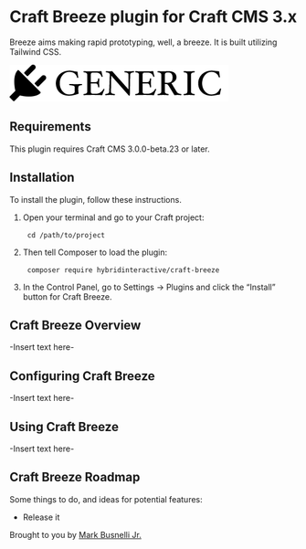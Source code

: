 # Craft Breeze plugin for Craft CMS 3.x

Breeze aims making rapid prototyping, well, a breeze. It is built utilizing Tailwind CSS.

![Screenshot](resources/img/plugin-logo.png)

## Requirements

This plugin requires Craft CMS 3.0.0-beta.23 or later.

## Installation

To install the plugin, follow these instructions.

1. Open your terminal and go to your Craft project:

        cd /path/to/project

2. Then tell Composer to load the plugin:

        composer require hybridinteractive/craft-breeze

3. In the Control Panel, go to Settings → Plugins and click the “Install” button for Craft Breeze.

## Craft Breeze Overview

-Insert text here-

## Configuring Craft Breeze

-Insert text here-

## Using Craft Breeze

-Insert text here-

## Craft Breeze Roadmap

Some things to do, and ideas for potential features:

* Release it

Brought to you by [Mark Busnelli Jr.](https://hybridinteractive.io/)
